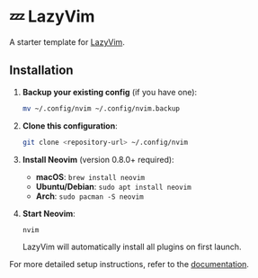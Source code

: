 # 💤 LazyVim

A starter template for [LazyVim](https://github.com/LazyVim/LazyVim).

## Installation

1. **Backup your existing config** (if you have one):
   ```bash
   mv ~/.config/nvim ~/.config/nvim.backup
   ```

2. **Clone this configuration**:
   ```bash
   git clone <repository-url> ~/.config/nvim
   ```

3. **Install Neovim** (version 0.8.0+ required):
   - **macOS**: `brew install neovim`
   - **Ubuntu/Debian**: `sudo apt install neovim`
   - **Arch**: `sudo pacman -S neovim`

4. **Start Neovim**:
   ```bash
   nvim
   ```
   LazyVim will automatically install all plugins on first launch.

For more detailed setup instructions, refer to the [documentation](https://lazyvim.github.io/installation).
